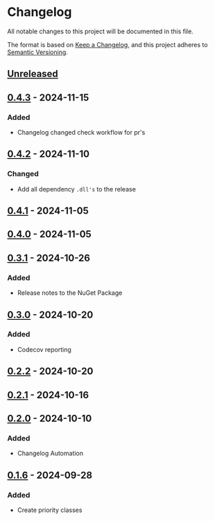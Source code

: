 # Changelog

All notable changes to this project will be documented in this file.

The format is based on [Keep a Changelog](https://keepachangelog.com/en/1.1.0/),
and this project adheres to [Semantic Versioning](https://semver.org/spec/v2.0.0.html).

## [Unreleased]

## [0.4.3] - 2024-11-15

### Added

- Changelog changed check workflow for pr's

## [0.4.2] - 2024-11-10

### Changed

- Add all dependency `.dll's` to the release

## [0.4.1] - 2024-11-05

## [0.4.0] - 2024-11-05

## [0.3.1] - 2024-10-26

### Added

- Release notes to the NuGet Package

## [0.3.0] - 2024-10-20

### Added

- Codecov reporting

## [0.2.2] - 2024-10-20

## [0.2.1] - 2024-10-16

## [0.2.0] - 2024-10-10

### Added

- Changelog Automation

## [0.1.6] - 2024-09-28

### Added

- Create priority classes

[Unreleased]: https://github.com/TJC-Tools/TJC.Priority/compare/v0.4.3...HEAD

[0.4.3]: https://github.com/TJC-Tools/TJC.Priority/compare/v0.4.2...v0.4.3

[0.4.2]: https://github.com/TJC-Tools/TJC.Priority/compare/v0.4.1...v0.4.2

[0.4.1]: https://github.com/TJC-Tools/TJC.Priority/compare/v0.4.0...v0.4.1

[0.4.0]: https://github.com/TJC-Tools/TJC.Priority/compare/v0.3.1...v0.4.0

[0.3.1]: https://github.com/TJC-Tools/TJC.Priority/compare/v0.3.0...v0.3.1

[0.3.0]: https://github.com/TJC-Tools/TJC.Priority/compare/v0.2.2...v0.3.0

[0.2.2]: https://github.com/TJC-Tools/TJC.Priority/compare/v0.2.1...v0.2.2

[0.2.1]: https://github.com/TJC-Tools/TJC.Priority/compare/v0.2.0...v0.2.1

[0.2.0]: https://github.com/TJC-Tools/TJC.Priority/compare/v0.1.6...v0.2.0

[0.1.6]: https://github.com/TJC-Tools/TJC.Priority/releases/tag/v0.1.6
